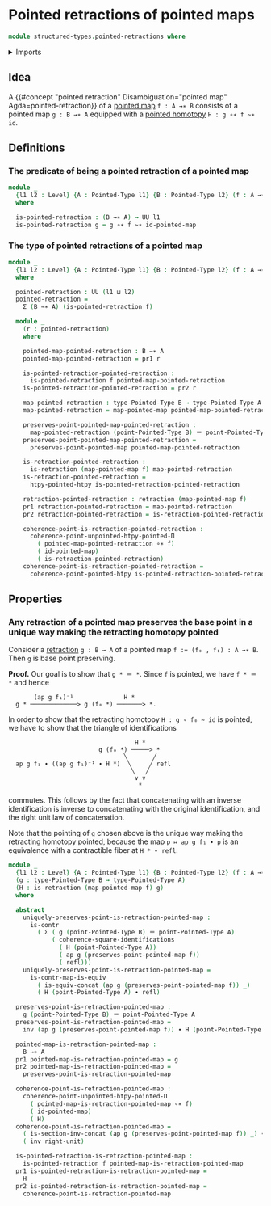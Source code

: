 # Pointed retractions of pointed maps

```agda
module structured-types.pointed-retractions where
```

<details><summary>Imports</summary>

```agda
open import foundation.action-on-identifications-functions
open import foundation.commuting-squares-of-identifications
open import foundation.dependent-pair-types
open import foundation.identity-types
open import foundation.universe-levels

open import foundation-core.contractible-maps
open import foundation-core.contractible-types
open import foundation-core.retractions

open import structured-types.pointed-homotopies
open import structured-types.pointed-maps
open import structured-types.pointed-types
```

</details>

## Idea

A
{{#concept "pointed retraction" Disambiguation="pointed map" Agda=pointed-retraction}}
of a [pointed map](structured-types.pointed-maps.md) `f : A →∗ B` consists of a
pointed map `g : B →∗ A` equipped with a
[pointed homotopy](structured-types.pointed-homotopies.md) `H : g ∘∗ f ~∗ id`.

## Definitions

### The predicate of being a pointed retraction of a pointed map

```agda
module _
  {l1 l2 : Level} {A : Pointed-Type l1} {B : Pointed-Type l2} (f : A →∗ B)
  where

  is-pointed-retraction : (B →∗ A) → UU l1
  is-pointed-retraction g = g ∘∗ f ~∗ id-pointed-map
```

### The type of pointed retractions of a pointed map

```agda
module _
  {l1 l2 : Level} {A : Pointed-Type l1} {B : Pointed-Type l2} (f : A →∗ B)
  where

  pointed-retraction : UU (l1 ⊔ l2)
  pointed-retraction =
    Σ (B →∗ A) (is-pointed-retraction f)

  module _
    (r : pointed-retraction)
    where

    pointed-map-pointed-retraction : B →∗ A
    pointed-map-pointed-retraction = pr1 r

    is-pointed-retraction-pointed-retraction :
      is-pointed-retraction f pointed-map-pointed-retraction
    is-pointed-retraction-pointed-retraction = pr2 r

    map-pointed-retraction : type-Pointed-Type B → type-Pointed-Type A
    map-pointed-retraction = map-pointed-map pointed-map-pointed-retraction

    preserves-point-pointed-map-pointed-retraction :
      map-pointed-retraction (point-Pointed-Type B) ＝ point-Pointed-Type A
    preserves-point-pointed-map-pointed-retraction =
      preserves-point-pointed-map pointed-map-pointed-retraction

    is-retraction-pointed-retraction :
      is-retraction (map-pointed-map f) map-pointed-retraction
    is-retraction-pointed-retraction =
      htpy-pointed-htpy is-pointed-retraction-pointed-retraction

    retraction-pointed-retraction : retraction (map-pointed-map f)
    pr1 retraction-pointed-retraction = map-pointed-retraction
    pr2 retraction-pointed-retraction = is-retraction-pointed-retraction

    coherence-point-is-retraction-pointed-retraction :
      coherence-point-unpointed-htpy-pointed-Π
        ( pointed-map-pointed-retraction ∘∗ f)
        ( id-pointed-map)
        ( is-retraction-pointed-retraction)
    coherence-point-is-retraction-pointed-retraction =
      coherence-point-pointed-htpy is-pointed-retraction-pointed-retraction
```

## Properties

### Any retraction of a pointed map preserves the base point in a unique way making the retracting homotopy pointed

Consider a [retraction](foundation-core.retractions.md) `g : B → A` of a pointed
map `f := (f₀ , f₁) : A →∗ B`. Then `g` is base point preserving.

**Proof.** Our goal is to show that `g * ＝ *`. Since `f` is pointed, we have
`f * ＝ *` and hence

```text
       (ap g f₁)⁻¹              H *
  g * ─────────────> g (f₀ *) ───────> *.
```

In order to show that the retracting homotopy `H : g ∘ f₀ ~ id` is pointed, we
have to show that the triangle of identifications

```text
                                   H *
                         g (f₀ *) ─────> *
                                ╲       ╱
  ap g f₁ ∙ ((ap g f₁)⁻¹ ∙ H *)  ╲     ╱ refl
                                  ╲   ╱
                                   ∨ ∨
                                    *
```

commutes. This follows by the fact that concatenating with an inverse
identification is inverse to concatenating with the original identification, and
the right unit law of concatenation.

Note that the pointing of `g` chosen above is the unique way making the
retracting homotopy pointed, because the map `p ↦ ap g f₁ ∙ p` is an equivalence
with a contractible fiber at `H * ∙ refl`.

```agda
module _
  {l1 l2 : Level} {A : Pointed-Type l1} {B : Pointed-Type l2} (f : A →∗ B)
  (g : type-Pointed-Type B → type-Pointed-Type A)
  (H : is-retraction (map-pointed-map f) g)
  where

  abstract
    uniquely-preserves-point-is-retraction-pointed-map :
      is-contr
        ( Σ ( g (point-Pointed-Type B) ＝ point-Pointed-Type A)
            ( coherence-square-identifications
              ( H (point-Pointed-Type A))
              ( ap g (preserves-point-pointed-map f))
              ( refl)))
    uniquely-preserves-point-is-retraction-pointed-map =
      is-contr-map-is-equiv
        ( is-equiv-concat (ap g (preserves-point-pointed-map f)) _)
        ( H (point-Pointed-Type A) ∙ refl)

  preserves-point-is-retraction-pointed-map :
    g (point-Pointed-Type B) ＝ point-Pointed-Type A
  preserves-point-is-retraction-pointed-map =
    inv (ap g (preserves-point-pointed-map f)) ∙ H (point-Pointed-Type A)

  pointed-map-is-retraction-pointed-map :
    B →∗ A
  pr1 pointed-map-is-retraction-pointed-map = g
  pr2 pointed-map-is-retraction-pointed-map =
    preserves-point-is-retraction-pointed-map

  coherence-point-is-retraction-pointed-map :
    coherence-point-unpointed-htpy-pointed-Π
      ( pointed-map-is-retraction-pointed-map ∘∗ f)
      ( id-pointed-map)
      ( H)
  coherence-point-is-retraction-pointed-map =
    ( is-section-inv-concat (ap g (preserves-point-pointed-map f)) _) ∙
    ( inv right-unit)

  is-pointed-retraction-is-retraction-pointed-map :
    is-pointed-retraction f pointed-map-is-retraction-pointed-map
  pr1 is-pointed-retraction-is-retraction-pointed-map =
    H
  pr2 is-pointed-retraction-is-retraction-pointed-map =
    coherence-point-is-retraction-pointed-map
```
